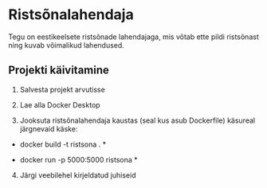 # Ristsõnalahendaja

Tegu on eestikeelsete ristsõnade lahendajaga, mis võtab ette pildi ristsõnast ning kuvab võimalikud lahendused.

## Projekti käivitamine
1) Salvesta projekt arvutisse

2) Lae alla Docker Desktop

3) Jooksuta ristsõnalahendaja kaustas (seal kus asub Dockerfile) käsureal järgnevaid käske:
 
 * docker build -t ristsona . *

 * docker run -p 5000:5000 ristsona *

4) Järgi veebilehel kirjeldatud juhiseid



